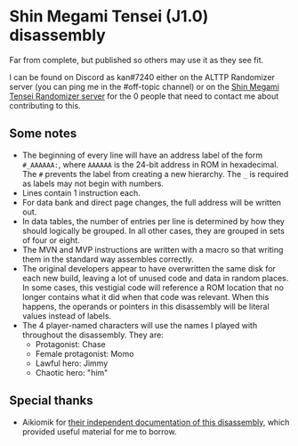 # Shin Megami Tensei (J1.0) disassembly
Far from complete, but published so others may use it as they see fit.

I can be found on Discord as kan#7240 either on the ALTTP Randomizer server (you can ping me in the #off-topic channel) or on the [Shin Megami Tensei Randomizer server](https://discord.gg/FZsX6HPZw5) for the 0 people that need to contact me about contributing to this.

## Some notes
* The beginning of every line will have an address label of the form `#_AAAAAA:`, where `AAAAAA` is the 24-bit address in ROM in hexadecimal. The `#` prevents the label from creating a new hierarchy. The `_` is required as labels may not begin with numbers.
* Lines contain 1 instruction each.
* For data bank and direct page changes, the full address will be written out.
* In data tables, the number of entries per line is determined by how they should logically be grouped. In all other cases, they are grouped in sets of four or eight.
* The MVN and MVP instructions are written with a macro so that writing them in the standard way assembles correctly.
* The original developers appear to have overwritten the same disk for each new build, leaving a lot of unused code and data in random places. In some cases, this vestigial code will reference a ROM location that no longer contains what it did when that code was relevant. When this happens, the operands or pointers in this disassembly will be literal values instead of labels.
* The 4 player-named characters will use the names I played with throughout the disassembly. They are:
  * Protagonist: Chase
  * Female protagonist: Momo
  * Lawful hero: Jimmy
  * Chaotic hero: "him"

## Special thanks
* Aikiomik for [their independent documentation of this disassembly](https://github.com/akiomik/smt1-note), which provided useful material for me to borrow.